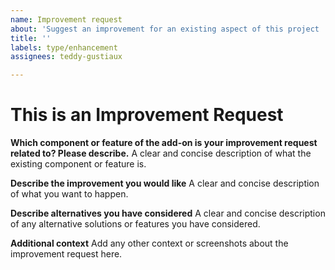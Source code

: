 ```yaml
---
name: Improvement request
about: 'Suggest an improvement for an existing aspect of this project '
title: ''
labels: type/enhancement
assignees: teddy-gustiaux

---
```


# This is an Improvement Request

**Which component or feature of the add-on is your improvement request related to? Please describe.**
A clear and concise description of what the existing component or feature is.

**Describe the improvement you would like**
A clear and concise description of what you want to happen.

**Describe alternatives you have considered**
A clear and concise description of any alternative solutions or features you have considered.

**Additional context**
Add any other context or screenshots about the improvement request here.
